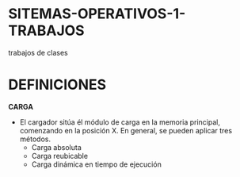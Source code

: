 # SITEMAS-OPERATIVOS-1-TRABAJOS
trabajos de clases 


# DEFINICIONES 

**CARGA**
* El cargador sitúa él módulo de carga en la memoria principal, comenzando en la posición X. En general, se pueden aplicar tres métodos.
  * Carga absoluta
  * Carga reubicable
  * Carga dinámica en tiempo de ejecución
